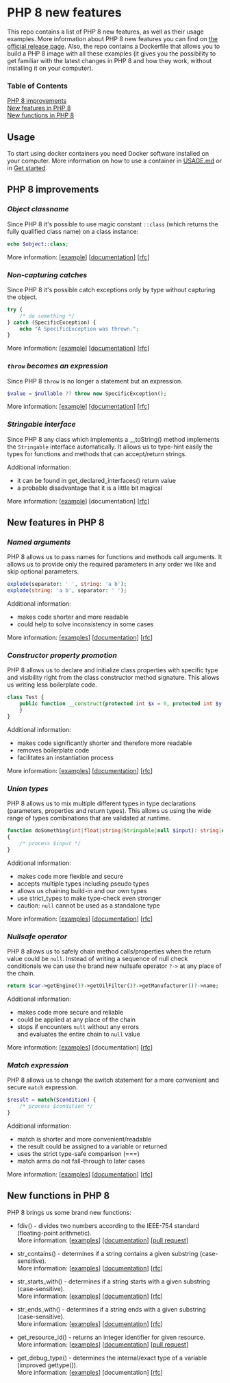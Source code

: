 # PHP 8 new features

This repo contains a list of PHP 8 new features, as well as their usage examples. More information about PHP 8
new features you can find on [the official release page](https://www.php.net/releases/8.0/en.php). Also, the repo
contains a Dockerfile that allows you to build a PHP 8 image with all these examples (it gives you the possibility
to get familiar with the latest changes in PHP 8 and how they work, without installing it on your computer). 

### Table of Contents  
[PHP 8 improvements](#php-8-improvements)  
[New features in PHP 8](#new-features-in-php-8)  
[New functions in PHP 8](#new-functions-in-php-8)

## Usage

To start using docker containers you need Docker software installed on your computer. More information on 
how to use a container in [USAGE.md](USAGE.md) or in [Get started](https://docs.docker.com/get-started/).   

## PHP 8 improvements

### *Object classname*
Since PHP 8 it's possible to use magic constant `::class` (which returns the fully qualified class name) on a class instance:
```php
echo $object::class;
```
More information:
[[example](src/improvements/object-classname.php)]
[[documentation](https://www.php.net/manual/en/language.constants.predefined.php)]
[[rfc](https://wiki.php.net/rfc/class_name_literal_on_object)]


### *Non-capturing catches*
Since PHP 8 it's possible catch exceptions only by type without capturing the object.
```php
try {
    /* do something */
} catch (SpecificException) {
    echo "A SpecificException was thrown.";
}
```  
More information:
[[example](src/improvements/non-capturing-catches.php)]
[[documentation](https://www.php.net/manual/en/language.exceptions.php)]
[[rfc](https://wiki.php.net/rfc/non-capturing_catches)]


### *`throw` becomes an expression*
Since PHP 8 `throw` is no longer a statement but an expression.
```php
$value = $nullable ?? throw new SpecificException();
```
More information:
[[example](src/improvements/throw-expression.php)]
[[documentation](https://www.php.net/manual/en/language.exceptions.php)]
[[rfc](https://wiki.php.net/rfc/throw_expression)]


### *Stringable interface*
Since PHP 8 any class which implements a __toString() method implements the `Stringable` interface automatically.
It allows us to type-hint easily the types for functions and methods that can accept/return strings.

Additional information:
- it can be found in get_declared_interfaces() return value
- a probable disadvantage that it is a little bit magical

More information:
[[example](src/improvements/stringable-interface.php)]
[documentation]
[[rfc](https://wiki.php.net/rfc/stringable)]


## New features in PHP 8

### *Named arguments*
PHP 8 allows us to pass names for functions and methods call arguments. It allows us to provide only the
required parameters in any order we like and skip optional parameters.  
```php
explode(separator: ' ', string: 'a b');
explode(string: 'a b', separator: ' ');
```
Additional information:
- makes code shorter and more readable
- could help to solve inconsistency in some cases

More information:
[[examples](src/new-features/named-arguments)]
[[documentation](https://www.php.net/manual/en/functions.arguments.php)]
[[rfc](https://wiki.php.net/rfc/named_params)]


### *Constructor property promotion*
PHP 8 allows us to declare and initialize class properties with specific type and visibility right from the class
constructor method signature. This allows us writing less boilerplate code.   
```php
class Test {
    public function __construct(protected int $x = 0, protected int $y = 0) {
    }
}
```
Additional information:
- makes code significantly shorter and therefore more readable
- removes boilerplate code
- facilitates an instantiation process

More information:
[[examples](src/new-features/property-promotion)]
[[documentation](https://www.php.net/manual/en/language.oop5.decon.php#language.oop5.decon.constructor.promotion)]
[[rfc](https://wiki.php.net/rfc/constructor_promotion)]


### *Union types*
PHP 8 allows us to mix multiple different types in type declarations (parameters, properties and return types).
This allows us using the wide range of types combinations that are validated at runtime.
```php
function doSomething(int|float|string|Stringable|null $input): string|null
{
    /* process $input */
}
```
Additional information:
- makes code more flexible and secure
- accepts multiple types including pseudo types
- allows us chaining build-in and our own types
- use strict_types to make type-check even stronger
- caution: `null` cannot be used as a standalone type

More information:
[[examples](src/new-features/union-types)]
[[documentation](https://www.php.net/manual/en/language.types.declarations.php#language.types.declarations.union)]
[[rfc](https://wiki.php.net/rfc/union_types_v2)]


### *Nullsafe operator*
PHP 8 allows us to safely chain method calls/properties when the return value could be `null`. Instead of writing 
a sequence of null check conditionals we can use the brand new nullsafe operator `?->` at any place of the chain.
```php
return $car->getEngine()?->getOilFilter()?->getManufacturer()?->name;
```
Additional information:
- makes code more secure and reliable
- could be applied at any place of the chain
- stops if encounters `null` without any errors  
and evaluates the entire chain to `null` value

More information:
[[examples](src/new-features/nullsafe-operator)]
[documentation]
[[rfc](https://wiki.php.net/rfc/nullsafe_operator)]


### *Match expression*
PHP 8 allows us to change the switch statement for a more convenient and secure `match` expression.   
```php
$result = match($condition) {
    /* process $condition */
}
```
Additional information:
- match is shorter and more convenient/readable
- the result could be assigned to a variable or returned
- uses the strict type-safe comparison (===)
- match arms do not fall-through to later cases

More information:
[[examples](src/new-features/match-expression)]
[[documentation](https://www.php.net/manual/en/control-structures.match.php)]
[[rfc](https://wiki.php.net/rfc/match_expression_v2)]


## New functions in PHP 8

PHP 8 brings us some brand new functions:

- fdiv() - divides two numbers according to the IEEE-754 standard (floating-point arithmetic).  
More information:
[[examples](src/new-functions/fdiv/)]
[[documentation]](https://www.php.net/manual/en/function.fdiv.php)
[[pull request](https://github.com/php/php-src/pull/4769)]

- str_contains() - determines if a string contains a given substring (case-sensitive).  
More information:
[[examples](src/new-functions/str_functions/)]
[[documentation](https://www.php.net/manual/en/function.str-contains.php)]
[[rfc](https://wiki.php.net/rfc/str_contains)]

- str_starts_with() - determines if a string starts with a given substring (case-sensitive).  
More information:
[[examples](src/new-functions/str_functions/)]
[[documentation](https://www.php.net/manual/en/function.str-starts-with.php)]
[[rfc](https://wiki.php.net/rfc/add_str_starts_with_and_ends_with_functions)]

- str_ends_with() - determines if a string ends with a given substring (case-sensitive).  
More information:
[[examples](src/new-functions/str_functions/)]
[[documentation](https://www.php.net/manual/en/function.str-ends-with.php)]
[[rfc](https://wiki.php.net/rfc/add_str_starts_with_and_ends_with_functions)]

- get_resource_id() - returns an integer identifier for given resource.  
More information:
[[examples](src/new-functions/get_resource_id/)]
[[documentation](https://www.php.net/manual/en/function.get-resource-id.php)]
[[pull request](https://github.com/php/php-src/pull/5427)]

- get_debug_type() - determines the internal/exact type of a variable (improved gettype()).  
More information:
[[examples](src/new-functions/get_debug_type/)]
[documentation]
[[rfc](https://wiki.php.net/rfc/get_debug_type)]

